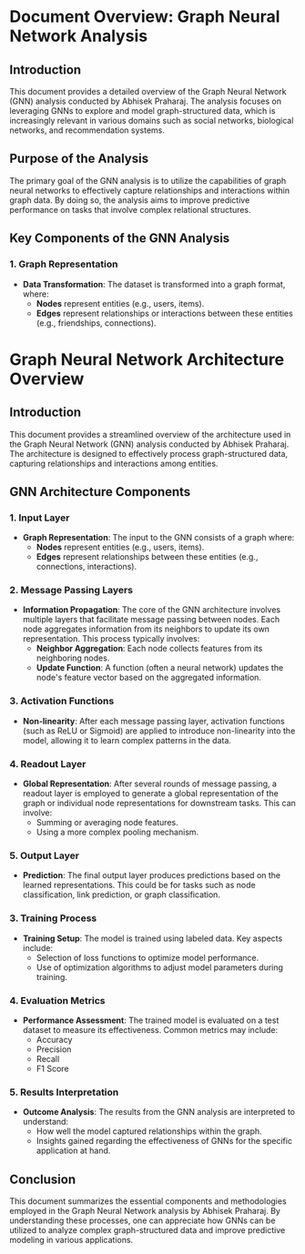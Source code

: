 # Document Overview: Graph Neural Network Analysis

## Introduction

This document provides a detailed overview of the Graph Neural Network (GNN) analysis conducted by Abhisek Praharaj. The analysis focuses on leveraging GNNs to explore and model graph-structured data, which is increasingly relevant in various domains such as social networks, biological networks, and recommendation systems.

## Purpose of the Analysis

The primary goal of the GNN analysis is to utilize the capabilities of graph neural networks to effectively capture relationships and interactions within graph data. By doing so, the analysis aims to improve predictive performance on tasks that involve complex relational structures.

## Key Components of the GNN Analysis

### 1. Graph Representation

- **Data Transformation**: The dataset is transformed into a graph format, where:
  - **Nodes** represent entities (e.g., users, items).
  - **Edges** represent relationships or interactions between these entities (e.g., friendships, connections).

# Graph Neural Network Architecture Overview

## Introduction

This document provides a streamlined overview of the architecture used in the Graph Neural Network (GNN) analysis conducted by Abhisek Praharaj. The architecture is designed to effectively process graph-structured data, capturing relationships and interactions among entities.

## GNN Architecture Components

### 1. **Input Layer**

- **Graph Representation**: The input to the GNN consists of a graph where:
  - **Nodes** represent entities (e.g., users, items).
  - **Edges** represent relationships between these entities (e.g., connections, interactions).

### 2. **Message Passing Layers**

- **Information Propagation**: The core of the GNN architecture involves multiple layers that facilitate message passing between nodes. Each node aggregates information from its neighbors to update its own representation. This process typically involves:
  - **Neighbor Aggregation**: Each node collects features from its neighboring nodes.
  - **Update Function**: A function (often a neural network) updates the node's feature vector based on the aggregated information.

### 3. **Activation Functions**

- **Non-linearity**: After each message passing layer, activation functions (such as ReLU or Sigmoid) are applied to introduce non-linearity into the model, allowing it to learn complex patterns in the data.

### 4. **Readout Layer**

- **Global Representation**: After several rounds of message passing, a readout layer is employed to generate a global representation of the graph or individual node representations for downstream tasks. This can involve:
  - Summing or averaging node features.
  - Using a more complex pooling mechanism.

### 5. **Output Layer**

- **Prediction**: The final output layer produces predictions based on the learned representations. This could be for tasks such as node classification, link prediction, or graph classification.

### 3. Training Process

- **Training Setup**: The model is trained using labeled data. Key aspects include:
  - Selection of loss functions to optimize model performance.
  - Use of optimization algorithms to adjust model parameters during training.

### 4. Evaluation Metrics

- **Performance Assessment**: The trained model is evaluated on a test dataset to measure its effectiveness. Common metrics may include:
  - Accuracy
  - Precision
  - Recall
  - F1 Score

### 5. Results Interpretation

- **Outcome Analysis**: The results from the GNN analysis are interpreted to understand:
  - How well the model captured relationships within the graph.
  - Insights gained regarding the effectiveness of GNNs for the specific application at hand.


## Conclusion

This document summarizes the essential components and methodologies employed in the Graph Neural Network analysis by Abhisek Praharaj. By understanding these processes, one can appreciate how GNNs can be utilized to analyze complex graph-structured data and improve predictive modeling in various applications.
